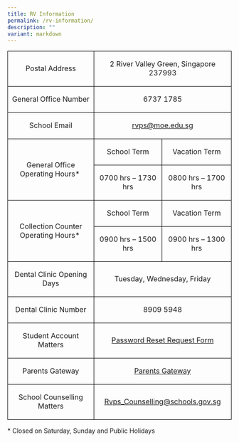 ```yaml
---
title: RV Information
permalink: /rv-information/
description: ""
variant: markdown
---
```

<table style="minWidth: 75px; text-align: center; border-collapse: collapse;">
<colgroup>
<col>
<col>
<col>
</colgroup>
<tbody>
<tr>

</tr>
<tr>
<td style="border: 1px solid black;" rowspan="1" colspan="1">
<p>Postal Address</p>
</td>
<td style="border: 1px solid black;" rowspan="1" colspan="2">
<p>2 River Valley Green, Singapore 237993</p>
</td>
</tr>
<tr>
<td style="border: 1px solid black;" rowspan="1" colspan="1">
<p>General Office Number</p>
</td>
<td style="border: 1px solid black;" rowspan="1" colspan="2">
<p>6737 1785</p>
</td>
</tr>
<tr>
<td style="border: 1px solid black;" rowspan="1" colspan="1">
<p>School Email</p>
</td>
<td style="border: 1px solid black;" rowspan="1" colspan="2">
<p><a href="rvps@moe.edu.sg" rel="noopener noreferrer nofollow" target="_blank">rvps@moe.edu.sg</a>
</p>
</td>
</tr>
<tr>
<td style="border: 1px solid black;" rowspan="2" colspan="1">
<p>General Office Operating Hours*&nbsp;</p>
</td>
<td style="border: 1px solid black;" rowspan="1" colspan="1">
<p>School Term</p>
</td>
<td style="border: 1px solid black;" rowspan="1" colspan="1">
<p>Vacation Term</p>
</td>
</tr>
<tr>
<td style="border: 1px solid black;" rowspan="1" colspan="1">
<p>0700 hrs – 1730 hrs</p>
</td>
<td style="border: 1px solid black;" rowspan="1" colspan="1">
<p>0800 hrs – 1700 hrs</p>
</td>
</tr>
<tr>
<td style="border: 1px solid black;" rowspan="2" colspan="1">
<p>Collection Counter Operating Hours*&nbsp;</p>
</td>
<td style="border: 1px solid black;" rowspan="1" colspan="1">
<p>School Term</p>
</td>
<td style="border: 1px solid black;" rowspan="1" colspan="1">
<p>Vacation Term</p>
</td>
</tr>
<tr>
<td style="border: 1px solid black;" rowspan="1" colspan="1">
<p>0900 hrs – 1500 hrs</p>
</td>
<td style="border: 1px solid black;" rowspan="1" colspan="1">
<p>0900 hrs – 1300 hrs</p>
</td>
</tr>
<tr>
<td style="border: 1px solid black;" rowspan="1" colspan="1">
<p>Dental Clinic Opening Days</p>
</td>
<td style="border: 1px solid black;" rowspan="1" colspan="2">
<p>Tuesday, Wednesday, Friday</p>
</td>
</tr>
<tr>
<td style="border: 1px solid black;" rowspan="1" colspan="1">
<p>Dental Clinic Number</p>
</td>
<td style="border: 1px solid black;" rowspan="1" colspan="2">
<p>8909 5948</p>
</td>
</tr>
<tr>
<td style="border: 1px solid black;" rowspan="1" colspan="1">
<p>Student Account Matters</p>
</td>
<td style="border: 1px solid black;" rowspan="1" colspan="2">
<p><a href="https://form.gov.sg/5da6a91857a4920012781a00" rel="noopener noreferrer nofollow" target="_blank">Password Reset Request Form</a>
</p>
</td>
</tr>
<tr>
<td style="border: 1px solid black;" rowspan="1" colspan="1">
<p>Parents Gateway</p>
</td>
<td style="border: 1px solid black;" rowspan="1" colspan="2">
<p><a href="/rv-partners/Parents-Gateway" rel="noopener noreferrer nofollow" target="_blank">Parents Gateway</a>
</p>
</td>
</tr>
<tr>
<td style="border: 1px solid black;" rowspan="1" colspan="1">
<p>School Counselling Matters</p>
</td>
<td style="border: 1px solid black;" rowspan="1" colspan="2">
<p><a href="mailto:Rvps_Counselling@schools.gov.sg" rel="noopener noreferrer nofollow" target="_blank">Rvps_Counselling@schools.gov.sg</a>
</p>
</td>
</tr>
</tbody>
</table>
<p></p>
<p>* Closed on Saturday, Sunday and Public Holidays</p>
